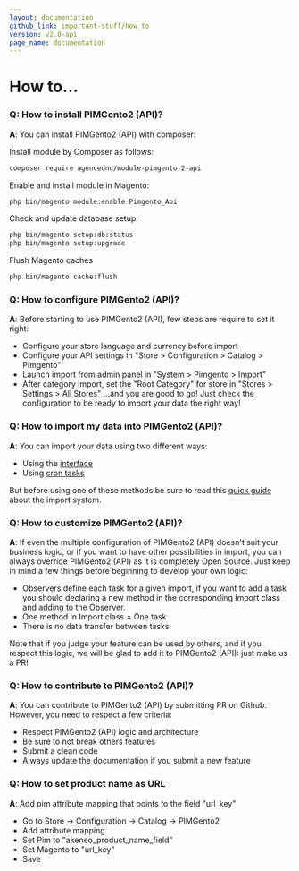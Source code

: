 ```yaml
---
layout: documentation
github_link: important-stuff/how_to
version: v2.0-api
page_name: documentation
---
```


# How to...

### Q: How to install PIMGento2 (API)?
**A**: You can install PIMGento2 (API) with composer:

Install module by Composer as follows:

```bash
composer require agencednd/module-pimgento-2-api
```

Enable and install module in Magento:

```bash
php bin/magento module:enable Pimgento_Api
```

Check and update database setup:
```bash
php bin/magento setup:db:status
php bin/magento setup:upgrade
```

Flush Magento caches
```bash
php bin/magento cache:flush
```

### Q: How to configure PIMGento2 (API)?
**A**: Before starting to use PIMGento2 (API), few steps are require to set it right:
* Configure your store language and currency before import
* Configure your API settings in "Store > Configuration > Catalog > Pimgento"
* Launch import from admin panel in "System > Pimgento > Import"
* After category import, set the "Root Category" for store in "Stores > Settings > All Stores"
...and you are good to go! Just check the configuration to be ready to import your data the right way!

### Q: How to import my data into PIMGento2 (API)?
**A**: You can import your data using two different ways:
* Using the [interface](../features/pimgento_interface.md)
* Using [cron tasks](../features/pimgento_cron.md)

But before using one of these methods be sure to read this [quick guide](../features/pimgento_import.md) about the import system.

### Q: How to customize PIMGento2 (API)?
**A**: If even the multiple configuration of PIMGento2 (API) doesn't suit your business logic, or if you want to have other possibilities in import, you can always override PIMGento2 (API) as it is completely Open Source. Just keep in mind a few things before beginning to develop your own logic:
* Observers define each task for a given import, if you want to add a task you should declaring a new method in the corresponding Import class and adding to the Observer.
* One method in Import class = One task
* There is no data transfer between tasks

Note that if you judge your feature can be used by others, and if you respect this logic, we will be glad to add it to PIMGento2 (API): just make us a PR!

### Q: How to contribute to PIMGento2 (API)?
**A**: You can contribute to PIMGento2 (API) by submitting PR on Github. However, you need to respect a few criteria:
* Respect PIMGento2 (API) logic and architecture
* Be sure to not break others features
* Submit a clean code
* Always update the documentation if you submit a new feature

### Q: How to set product name as URL
**A**: Add pim attribute mapping that points to the field "url_key"
* Go to Store -> Configuration -> Catalog -> PIMGento2
* Add attribute mapping
* Set Pim to "akeneo_product_name_field"
* Set Magento to "url_key"
* Save